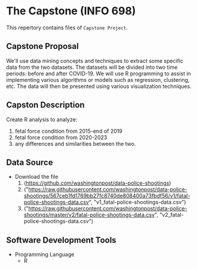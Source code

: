 # The Capstone (INFO 698)
This repertory contains files of `Capstone Project`.

## Capstone Proposal
We'll use data mining concepts and techniques to extract some specific data from the two datasets. The datasets will be divided into two time periods: before and after COVID-19. We will use R programming to assist in implementing various algorithms or models such as regression, clustering, etc. The data will then be presented using various visualization techniques. 

## Capston Description 
 Create  R analysis to analyze:

  1.  fetal force condition from 2015-end of 2019
  2.  fetal force condition from 2020-2023
  3.  any differences and similarities between the two.

## Data Source 
- Download the file
  1. (https://github.com/washingtonpost/data-police-shootings)
  2. ("https://raw.githubusercontent.com/washingtonpost/data-police-shootings/567ceb1fd1769bb27fc8740de808400a73fbdf56/v1/fatal-police-shootings-data.csv", "v1_fatal-police-shootings-data.csv")
  3. ("https://raw.githubusercontent.com/washingtonpost/data-police-shootings/master/v2/fatal-police-shootings-data.csv", "v2_fatal-police-shootings-data.csv")

## Software Development Tools
 - Programming Language
    - R   
